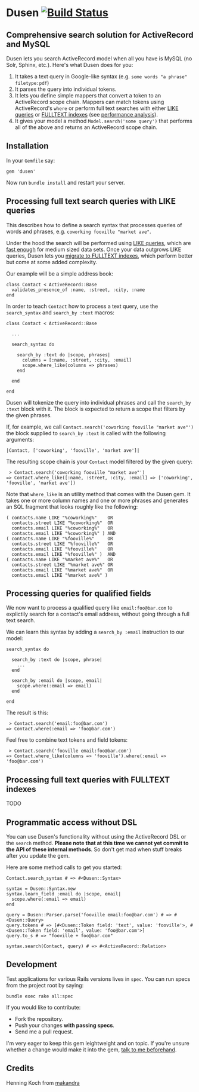 Dusen [![Build Status](https://secure.travis-ci.org/makandra/dusen.png?branch=master)](https://travis-ci.org/makandra/dusen)
======

Comprehensive search solution for ActiveRecord and MySQL
--------------------------------------------------------

Dusen lets you search ActiveRecord model when all you have is MySQL (no Solr, Sphinx, etc.). Here's what Dusen does for you:

1. It takes a text query in Google-like syntax (e.g. `some words "a phrase" filetype:pdf`)
2. It parses the query into individual tokens.
3. It lets you define simple mappers that convert a token to an ActiveRecord scope chain. Mappers can match tokens using ActiveRecord's `where` or perform full text searches with either [LIKE queries](#processing-full-text-search-queries-with-like-queries) or [FULLTEXT indexes](#processing-full-text-queries-with-fulltext-indexes) (see [performance analysis](https://makandracards.com/makandra/12813-performance-analysis-of-mysql-s-fulltext-indexes-and-like-queries-for-full-text-search)).
4. It gives your model a method `Model.search('some query')` that performs all of the above and returns an ActiveRecord scope chain.


Installation
------------

In your `Gemfile` say:

    gem 'dusen'

Now run `bundle install` and restart your server.



Processing full text search queries with LIKE queries
-----------------------------------------------------

This describes how to define a search syntax that processes queries
of words and phrases, e.g. `coworking fooville "market ave"`.


Under the hood the search will be performed using [LIKE queries](http://dev.mysql.com/doc/refman/5.0/en/string-comparison-functions.html#operator_like), which are [fast enough](https://makandracards.com/makandra/12813-performance-analysis-of-mysql-s-fulltext-indexes-and-like-queries-for-full-text-search) for medium sized data sets. Once your data outgrows LIKE queries, Dusen lets you [migrate to FULLTEXT indexes](#processing-full-text-queries-with-fulltext-indexes), which perform better but come at some added complexity.

Our example will be a simple address book:

    class Contact < ActiveRecord::Base
      validates_presence_of :name, :street, :city, :name
    end


In order to teach `Contact` how to process a text query, use the `search_syntax` and `search_by :text` macros:

    class Contact < ActiveRecord::Base

      ...

      search_syntax do

        search_by :text do |scope, phrases|
          columns = [:name, :street, :city, :email]
          scope.where_like(columns => phrases)
        end

      end

    end


Dusen will tokenize the query into individual phrases and call the `search_by :text` block with it. The block is expected to return a scope that filters by the given phrases.

If, for example, we call `Contact.search('coworking fooville "market ave"')`
the block supplied to `search_by :text` is called with the following arguments:

    |Contact, ['coworking', 'fooville', 'market ave']|


The resulting scope chain is your `Contact` model filtered by
the given query:

     > Contact.search('coworking fooville "market ave"')
    => Contact.where_like([:name, :street, :city, :email] => ['coworking', 'fooville', 'market ave'])


Note that `where_like` is an utility method that comes with the Dusen gem.
It takes one or more column names and one or more phrases and generates an SQL fragment
that looks roughly like the following:

    ( contacts.name LIKE "%coworking%"    OR 
      contacts.street LIKE "%coworking%"  OR 
      contacts.email LIKE "%coworking%"   OR 
      contacts.email LIKE "%coworking%" ) AND
    ( contacts.name LIKE "%fooville%"     OR 
      contacts.street LIKE "%fooville%"   OR 
      contacts.email LIKE "%fooville%"    OR 
      contacts.email LIKE "%fooville%" )  AND
    ( contacts.name LIKE "%market ave%"   OR 
      contacts.street LIKE "%market ave%" OR 
      contacts.email LIKE "%market ave%"  OR 
      contacts.email LIKE "%market ave%" )


Processing queries for qualified fields
---------------------------------------

We now want to process a qualified query like `email:foo@bar.com` to
explictily search for a contact's email address, without going through
a full text search.

We can learn this syntax by adding a `search_by :email` instruction
to our model:

    search_syntax do

      search_by :text do |scope, phrase|
        ...
      end

      search_by :email do |scope, email|
        scope.where(:email => email)
      end

    end


The result is this:

     > Contact.search('email:foo@bar.com')
    => Contact.where(:email => 'foo@bar.com')


Feel free to combine text tokens and field tokens:

     > Contact.search('fooville email:foo@bar.com')
    => Contact.where_like(columns => 'fooville').where(:email => 'foo@bar.com')


Processing full text queries with FULLTEXT indexes
---------------------------------------------------

TODO


Programmatic access without DSL
-------------------------------

You can use Dusen's functionality without using the ActiveRecord DSL or the `search` method.
**Please note that at this time we cannot yet commit to the API of these internal methods**. So don't get mad when stuff breaks after you update the gem.

Here are some method calls to get you started:

    Contact.search_syntax # => #<Dusen::Syntax>

    syntax = Dusen::Syntax.new
    syntax.learn_field :email do |scope, email|
      scope.where(:email => email)
    end

    query = Dusen::Parser.parse('fooville email:foo@bar.com') # => #<Dusen::Query>
    query.tokens # => [#<Dusen::Token field: 'text', value: 'fooville'>, #<Dusen::Token field: 'email', value: 'foo@bar.com'>]
    query.to_s # => "fooville + foo@bar.com"

    syntax.search(Contact, query) # => #<ActiveRecord::Relation>


Development
-----------

Test applications for various Rails versions lives in `spec`. You can run specs from the project root by saying:

    bundle exec rake all:spec

If you would like to contribute:

- Fork the repository.
- Push your changes **with passing specs**.
- Send me a pull request.

I'm very eager to keep this gem leightweight and on topic. If you're unsure whether a change would make it into the gem, [talk to me beforehand](mailto:henning.koch@makandra.de).


Credits
-------

Henning Koch from [makandra](http://makandra.com/)
